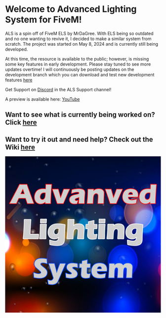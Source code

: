 # Welcome to Advanced Lighting System for FiveM!

ALS is a spin off of FiveM ELS by MrDaGree. With ELS being so outdated and no one wanting to revive it, I decided to make a similar system from scratch. The project was started on May 8, 2024 and is currently still being developed. 

At this time, the resource is available to the public; however, is missing some key features in early development. Please stay tuned to see more updates overtime! I will continuously be posting updates on the development branch which you can download and test new development features [here](https://github.com/Abel-Gaming/Advanced-Lighting-System/tree/development)

Get Support on [Discord](https://discord.gg/ur8vvgZJsy) in the ALS Support channel!

A preview is available here: [YouTube](https://youtu.be/X5OnLkTTM64)

## Want to see what is currently being worked on? Click [here](https://github.com/Abel-Gaming/Advanced-Lighting-System/blob/main/WIP.md)
## Want to try it out and need help? Check out the Wiki [here](https://github.com/Abel-Gaming/Advanced-Lighting-System/wiki)

![Logo](https://raw.githubusercontent.com/Abel-Gaming/Advanced-Lighting-System/main/Media/Logo.png)
